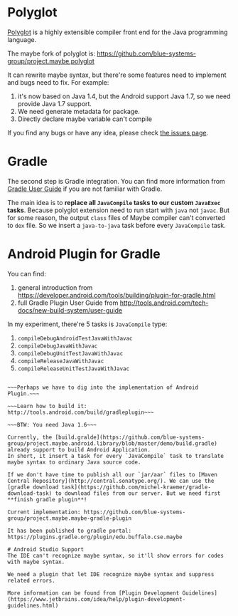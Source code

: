 # Polyglot

[Polyglot](http://www.cs.cornell.edu/projects/polyglot/) is
a highly extensible compiler front end for the Java programming language.

The maybe fork of polyglot is: https://github.com/blue-systems-group/project.maybe.polyglot

It can rewrite maybe syntax, but there're some features need to implement and bugs need to fix.
For example:
1. it's now based on Java 1.4, but the Android support Java 1.7,
so we need provide Java 1.7 support.
2. We need generate metadata for package.
3. Directly declare maybe variable can't compile

If you find any bugs or have any idea,
please check [the issues page](https://github.com/blue-systems-group/project.maybe.polyglot/issues).

# Gradle
The second step is Gradle integration. You can find more information from [Gradle User Guide](https://docs.gradle.org/current/userguide/userguide.html) if you are not familiar with Gradle.

The main idea is to **replace all `JavaCompile` tasks to our custom `JavaExec` tasks**.
Because polyglot extension need to run start with `java` not `javac`.
But for some reason, the output `class` files of Maybe compiler can't converted to `dex` file.
So we insert a `java-to-java` task before every `JavaCompile` task.

# Android Plugin for Gradle
You can find:
1. general introduction from https://developer.android.com/tools/building/plugin-for-gradle.html
2. full Gradle Plugin User Guide from http://tools.android.com/tech-docs/new-build-system/user-guide

In my experiment, there're 5 tasks is `JavaCompile` type:
1. `compileDebugAndroidTestJavaWithJavac`
2. `compileDebugJavaWithJavac`
3. `compileDebugUnitTestJavaWithJavac`
4. `compileReleaseJavaWithJavac`
5. `compileReleaseUnitTestJavaWithJavac`

~~~I'm not sure could we replace all 5 tasks with custom `JavaExec` type tasks, without any compatible issue.~~~

~~~Perhaps we have to dig into the implementation of Android Plugin.~~~

~~~Learn how to build it: http://tools.android.com/build/gradleplugin~~~

~~~BTW: You need Java 1.6~~~

Currently, the [build.gralde](https://github.com/blue-systems-group/project.maybe.android.library/blob/master/demo/build.gradle) already support to build Android Application.
In short, it insert a task for every `JavaCompile` task to translate maybe syntax to ordinary Java source code.

If we don't have time to publish all our `jar/aar` files to [Maven Central Repository](http://central.sonatype.org/). We can use the [gradle download task](https://github.com/michel-kraemer/gradle-download-task) to download files from our server. But we need first **finish gradle plugin**!

Current implementation: https://github.com/blue-systems-group/project.maybe.maybe-gradle-plugin

It has been published to gradle portal: https://plugins.gradle.org/plugin/edu.buffalo.cse.maybe

# Android Studio Support
The IDE can't recognize maybe syntax, so it'll show errors for codes with maybe syntax.

We need a plugin that let IDE recognize maybe syntax and suppress related errors.

More information can be found from [Plugin Development Guidelines](https://www.jetbrains.com/idea/help/plugin-development-guidelines.html)
